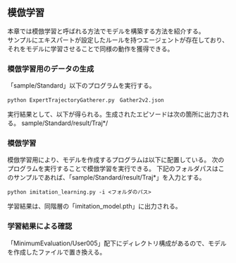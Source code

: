 ## 模倣学習
本章では模倣学習と呼ばれる方法でモデルを構築する方法を紹介する。  
サンプルにエキスパートが設定したルールを持つエージェントが存在しており、それをモデルに学習させることで同様の動作を獲得できる。

### 模倣学習用のデータの生成
「sample/Standard」以下のプログラムを実行する。
```
python ExpertTrajectoryGatherer.py　Gather2v2.json
```

実行結果として、以下が得られる。生成されたエピソードは次の箇所に出力される。
sample/Standard/result/Traj*/

### 模倣学習
模倣学習用により、モデルを作成するプログラムは以下に配置している。
次のプログラムを実行することで模倣学習を実行できる。
下記のフォルダパスはこのサンプルであれば、「sample/Standard/result/Traj*」を入力とする。  

```
python imitation_learning.py -i <フォルダのパス>
```

学習結果は、同階層の「imitation_model.pth」に出力される。

### 学習結果による確認
「MinimumEvaluation/User005」配下にディレクトリ構成があるので、モデルを作成したファイルで置き換える。  
